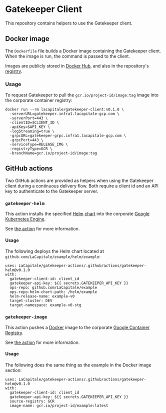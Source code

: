 # Gatekeeper Client

This repository contains helpers to use the Gatekeeper client.

## Docker image

The `Dockerfile` file builds a Docker image containing the Gatekeeper client. When the image is run, the command is passed to the client.

Images are publicly stored in [Docker Hub](https://hub.docker.com/r/lacapitale/gatekeeper-client), and also in the repository's [registry](https://github.com/LaCapitale/gatekeeper-actions/packages).

### Usage

To request Gatekeeper to pull the `gcr.io/project-id/image:tag` image into the corporate container registry:

    docker run --rm lacapitale/gatekeeper-client:v0.1.0 \
      -serverURL=gatekeeper.infra1.lacapitale-gcp.com \
      -serverPort=443 \
      -clientID=$CLIENT_ID \
      -apiKey=$API_KEY \
      -logStreaming=true \
      -grpcURL=gatekeeper-grpc.infra1.lacapitale-gcp.com \
      -grpcPort=443 \
      -serviceType=RELEASE_IMG \
      -registryType=GCR \
      -branchName=gcr.io/project-id/image:tag

## GitHub actions

Two GitHub actions are provided as helpers when using the Gatekeeper client during a continuous delivery flow. Both require a client id and an API key to authenticate to the Gatekeeper server.

### `gatekeeper-helm`

This action installs the specified [Helm](https://helm.sh/) [chart](https://helm.sh/docs/topics/charts/) into the corporate [Google Kubernetes Engine](https://cloud.google.com/kubernetes-engine/).

See [the action](./.github/actions/gatekeeper-helm/README.md) for more information.

#### Usage

The following deploys the Helm chart located at `github.com/LaCapitale/example/helm/example`:

    uses: LaCapitale/gatekeeper-actions/.github/actions/gatekeeper-helm@v0.1.0
    with:
      gatekeeper-client-id: client_id
      gatekeeper-api-key: ${{ secrets.GATEKEEPER_API_KEY }}
      ops-repo: github.com/LaCapitale/example
      ops-repo-helm-chart-path: /helm/example
      helm-release-name: example-v0
      target-cluster: DEV
      target-namespace: example-v0-stg

### `gatekeeper-image`

This action pushes a [Docker](https://www.docker.com/) image to the corporate [Google Container Registry](https://cloud.google.com/container-registry/).

See [the action](./.github/actions/gatekeeper-image/README.md) for more information.

#### Usage

The following does the same thing as the example in the Docker image section:

    uses: LaCapitale/gatekeeper-actions/.github/actions/gatekeeper-helm@v0.1.0
    with:
      gatekeeper-client-id: client_id
      gatekeeper-api-key: ${{ secrets.GATEKEEPER_API_KEY }}
      source-registry: GCR
      image-name: gcr.io/project-id/example:latest
